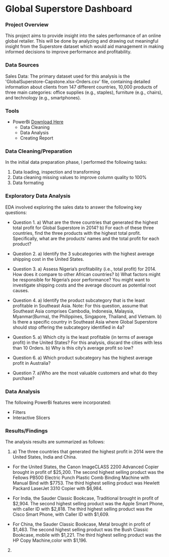 # Global Superstore Dashboard

### Project Overview

This project aims to provide insight into the sales performance of an online global retailer. This will be done by analyzing and drawing out meaningful insight from the Superstore dataset which would aid management in making informed decisions to improve performance and profitability.

### Data Sources

Sales Data: The primary dataset used for this analysis is the 'GlobalSuperstore-Capstone.xlsx-Orders.csv' file, containing detailed information about clients from 147 different countries, 10,000 products of three main categories: office supplies (e.g., staples), furniture (e.g., chairs), and technology (e.g., smartphones).

### Tools

- PowerBi [Download Here](https://microsoft.com)
  - Data Cleaning
  - Data Analysis
  - Creating Report

### Data Cleaning/Preparation

In the initial data preparation phase, I performed the following tasks:

1. Data loading, inspection and transforming
2. Data cleaning missing values to improve column quality to 100%
3. Data formating

### Exploratory Data Analysis

EDA involved exploring the sales data to answer the following key questions:

- Question 1.
  a) What are the three countries that generated the highest total profit for Global Superstore in 2014?
  b) For each of these three countries, find the three products with the highest total profit. Specifically, what are the products’ names and the total profit for each product?

- Question 2.
  a) Identify the 3 subcategories with the highest average shipping cost in the United States.

- Question 3.
  a) Assess Nigeria’s profitability (i.e., total profit) for 2014. How does it compare to other African countries?
  b) What factors might be responsible for Nigeria’s poor performance? You might want to investigate shipping costs and the average discount as potential root causes.

- Question 4.
  a) Identify the product subcategory that is the least profitable in Southeast Asia.
  Note: For this question, assume that Southeast Asia comprises Cambodia, Indonesia, Malaysia, Myanmar(Burma), the Philippines, Singapore, Thailand, and Vietnam.
  b) Is there a specific country in Southeast Asia where Global Superstore should stop offering the subcategory identified in 4a?

- Question 5.
  a) Which city is the least profitable (in terms of average profit) in the United States? For this analysis, discard the cities with less than 10 Orders.
  b) Why is this city’s average profit so low?

- Question 6.
  a) Which product subcategory has the highest average profit in Australia?
- Question 7.
  a)Who are the most valuable customers and what do they purchase?

### Data Analysis

The following PowerBi features were incorporated:

- Filters
- Interactive Slicers

### Results/Findings

The analysis results are summarized as follows:

1. a) The three countries that generated the highest profit in 2014 were the United States, India and China.

- For the United States, the Canon ImageCLASS 2200 Advanced Copier brought in profit of $25,200. The second highest selling product was the Fellows PB500 Electric Punch Plastic Comb Binding Machine with Manual Bind with $7753. The third highest selling product was Hewlett Packard LaserJet 3310 Copier with $6,984.

- For India, the Sauder Classic Bookcase, Traditional brought in profit of $2,904. The second highest selling product was the Apple Smart Phone, with caller ID with $2,818. The third highest selling product was the Cisco Smart Phone, with Caller ID with $1,609.

- For China, the Sauder Classic Bookcase, Metal brought in profit of $1,463. The second highest selling product was the Bush Classic Bookcase, mobile with $1,221. The third highest selling product was the HP Copy Machine,color with $1,196.

2.
